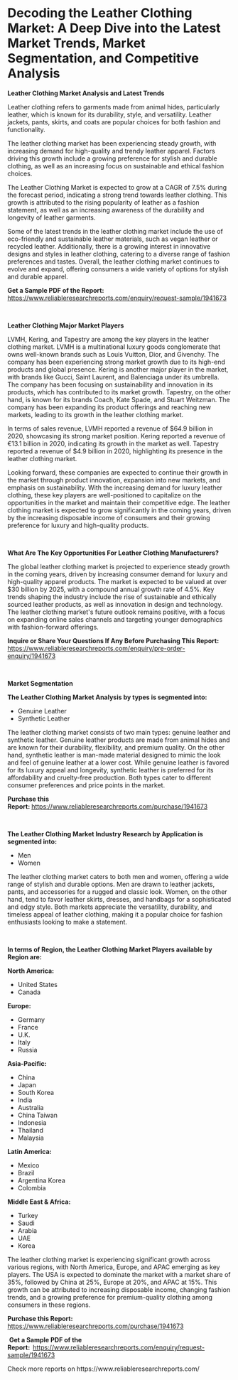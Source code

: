 <p><h1>Decoding the Leather Clothing Market: A Deep Dive into the Latest Market Trends, Market Segmentation, and Competitive Analysis</h1></p><p><strong>Leather Clothing Market Analysis and Latest Trends</strong></p>
<p><p>Leather clothing refers to garments made from animal hides, particularly leather, which is known for its durability, style, and versatility. Leather jackets, pants, skirts, and coats are popular choices for both fashion and functionality.</p><p>The leather clothing market has been experiencing steady growth, with increasing demand for high-quality and trendy leather apparel. Factors driving this growth include a growing preference for stylish and durable clothing, as well as an increasing focus on sustainable and ethical fashion choices.</p><p>The Leather Clothing Market is expected to grow at a CAGR of 7.5% during the forecast period, indicating a strong trend towards leather clothing. This growth is attributed to the rising popularity of leather as a fashion statement, as well as an increasing awareness of the durability and longevity of leather garments.</p><p>Some of the latest trends in the leather clothing market include the use of eco-friendly and sustainable leather materials, such as vegan leather or recycled leather. Additionally, there is a growing interest in innovative designs and styles in leather clothing, catering to a diverse range of fashion preferences and tastes. Overall, the leather clothing market continues to evolve and expand, offering consumers a wide variety of options for stylish and durable apparel.</p></p>
<p><strong>Get a Sample PDF of the Report:&nbsp;</strong> <a href="https://www.reliableresearchreports.com/enquiry/request-sample/1941673">https://www.reliableresearchreports.com/enquiry/request-sample/1941673</a></p>
<p>&nbsp;</p>
<p><strong>Leather Clothing Major Market Players</strong></p>
<p><p>LVMH, Kering, and Tapestry are among the key players in the leather clothing market. LVMH is a multinational luxury goods conglomerate that owns well-known brands such as Louis Vuitton, Dior, and Givenchy. The company has been experiencing strong market growth due to its high-end products and global presence. Kering is another major player in the market, with brands like Gucci, Saint Laurent, and Balenciaga under its umbrella. The company has been focusing on sustainability and innovation in its products, which has contributed to its market growth. Tapestry, on the other hand, is known for its brands Coach, Kate Spade, and Stuart Weitzman. The company has been expanding its product offerings and reaching new markets, leading to its growth in the leather clothing market.</p><p>In terms of sales revenue, LVMH reported a revenue of $64.9 billion in 2020, showcasing its strong market position. Kering reported a revenue of €13.1 billion in 2020, indicating its growth in the market as well. Tapestry reported a revenue of $4.9 billion in 2020, highlighting its presence in the leather clothing market.</p><p>Looking forward, these companies are expected to continue their growth in the market through product innovation, expansion into new markets, and emphasis on sustainability. With the increasing demand for luxury leather clothing, these key players are well-positioned to capitalize on the opportunities in the market and maintain their competitive edge. The leather clothing market is expected to grow significantly in the coming years, driven by the increasing disposable income of consumers and their growing preference for luxury and high-quality products.</p></p>
<p>&nbsp;</p>
<p><strong>What Are The Key Opportunities For Leather Clothing Manufacturers?</strong></p>
<p><p>The global leather clothing market is projected to experience steady growth in the coming years, driven by increasing consumer demand for luxury and high-quality apparel products. The market is expected to be valued at over $30 billion by 2025, with a compound annual growth rate of 4.5%. Key trends shaping the industry include the rise of sustainable and ethically sourced leather products, as well as innovation in design and technology. The leather clothing market's future outlook remains positive, with a focus on expanding online sales channels and targeting younger demographics with fashion-forward offerings.</p></p>
<p><strong>Inquire or Share Your Questions If Any Before Purchasing This Report:</strong> <a href="https://www.reliableresearchreports.com/enquiry/pre-order-enquiry/1941673">https://www.reliableresearchreports.com/enquiry/pre-order-enquiry/1941673</a></p>
<p>&nbsp;</p>
<p><strong>Market Segmentation</strong></p>
<p><strong>The Leather Clothing Market Analysis by types is segmented into:</strong></p>
<p><ul><li>Genuine Leather</li><li>Synthetic Leather</li></ul></p>
<p><p>The leather clothing market consists of two main types: genuine leather and synthetic leather. Genuine leather products are made from animal hides and are known for their durability, flexibility, and premium quality. On the other hand, synthetic leather is man-made material designed to mimic the look and feel of genuine leather at a lower cost. While genuine leather is favored for its luxury appeal and longevity, synthetic leather is preferred for its affordability and cruelty-free production. Both types cater to different consumer preferences and price points in the market.</p></p>
<p><strong>Purchase this Report:&nbsp;</strong><a href="https://www.reliableresearchreports.com/purchase/1941673">https://www.reliableresearchreports.com/purchase/1941673</a></p>
<p>&nbsp;</p>
<p><strong>The Leather Clothing Market Industry Research by Application is segmented into:</strong></p>
<p><ul><li>Men</li><li>Women</li></ul></p>
<p><p>The leather clothing market caters to both men and women, offering a wide range of stylish and durable options. Men are drawn to leather jackets, pants, and accessories for a rugged and classic look. Women, on the other hand, tend to favor leather skirts, dresses, and handbags for a sophisticated and edgy style. Both markets appreciate the versatility, durability, and timeless appeal of leather clothing, making it a popular choice for fashion enthusiasts looking to make a statement.</p></p>
<p>&nbsp;</p>
<p><strong>In terms of Region, the Leather Clothing Market Players available by Region are:</strong></p>
<p>
    <p> <strong> North America: </strong>
        <ul>
            <li>United States</li>
            <li>Canada</li>
        </ul>
        </p> 
    <p> <strong> Europe: </strong>
        <ul>
            <li>Germany</li>
            <li>France</li>
            <li>U.K.</li>
            <li>Italy</li>
            <li>Russia</li>
        </ul>
        </p> 
    <p> <strong> Asia-Pacific: </strong>
        <ul>
            <li>China</li>
            <li>Japan</li>
            <li>South Korea</li>
            <li>India</li>
            <li>Australia</li>
            <li>China Taiwan</li>
            <li>Indonesia</li>
            <li>Thailand</li>
            <li>Malaysia</li>
        </ul>
        </p> 
    <p> <strong> Latin America: </strong>
        <ul>
            <li>Mexico</li>
            <li>Brazil</li>
            <li>Argentina Korea</li>
            <li>Colombia</li>
        </ul>
        </p> 
    <p> <strong> Middle East & Africa: </strong>
        <ul>
            <li>Turkey</li>
            <li>Saudi</li>
            <li>Arabia</li>
            <li>UAE</li>
            <li>Korea</li>
        </ul>
    </p>
    </p>
<p><p>The leather clothing market is experiencing significant growth across various regions, with North America, Europe, and APAC emerging as key players. The USA is expected to dominate the market with a market share of 35%, followed by China at 25%, Europe at 20%, and APAC at 15%. This growth can be attributed to increasing disposable income, changing fashion trends, and a growing preference for premium-quality clothing among consumers in these regions.</p></p>
<p><strong>Purchase this Report: </strong><a href="https://www.reliableresearchreports.com/purchase/1941673">https://www.reliableresearchreports.com/purchase/1941673</a></p>
<p>&nbsp;<strong>Get a Sample PDF of the Report:&nbsp;&nbsp;</strong><a href="https://www.reliableresearchreports.com/enquiry/request-sample/1941673">https://www.reliableresearchreports.com/enquiry/request-sample/1941673</a></p>
<p><strong></strong></p>
<p>Check more reports on https://www.reliableresearchreports.com/</p>